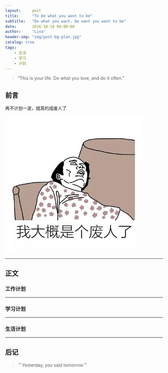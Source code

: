 ```yaml
---
layout:     post
title:      "To be what you want to be"
subtitle:   "Do what you want, be want you want to be"
date:       2016-10-18 09:00:00
author:     "Lina"
header-img: "img/post-bg-plan.jpg"
catalog: true
tags:
    - 生活
    - 学习
    - 计划
---
```


> “This is your life. Do what you love, and do it often.”


## 前言

再不计划一波，就真的成废人了

![废人一个](/img/in-posts/plan_01.jpg)

---

## 正文

### 工作计划

---

### 学习计划

---

### 生活计划

---

## 后记

> ＂Yesterday, you said tomorrow＂



